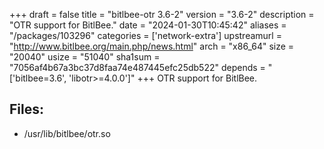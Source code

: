 +++
draft = false
title = "bitlbee-otr 3.6-2"
version = "3.6-2"
description = "OTR support for BitlBee."
date = "2024-01-30T10:45:42"
aliases = "/packages/103296"
categories = ['network-extra']
upstreamurl = "http://www.bitlbee.org/main.php/news.html"
arch = "x86_64"
size = "20040"
usize = "51040"
sha1sum = "7056af4b67a3bc37d8faa74e487445efc25db522"
depends = "['bitlbee=3.6', 'libotr>=4.0.0']"
+++
OTR support for BitlBee.

## Files: 
* /usr/lib/bitlbee/otr.so
